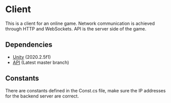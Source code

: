 # Client

This is a client for an online game. Network communication is achieved through HTTP and WebSockets. API is the server side of the game.

## Dependencies

- [Unity](https://unity.com/) (2020.2.5f1)
- [API](https://github.com/cdrpl/api) (Latest master branch)

## Constants

There are constants defined in the Const.cs file, make sure the IP addresses for the backend server are correct.
